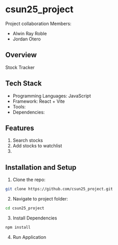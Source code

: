 # csun25_project

Project collaboration
Members:
- Alwin Ray Roble
- Jordan Otero

## Overview
Stock Tracker

## Tech Stack
- Programming Languages: JavaScript
- Framework: React + Vite
- Tools: 
- Dependencies: 

## Features
1. Search stocks 
2. Add stocks to watchlist
3.  

## Installation and Setup
1. Clone the repo: 
```bash
git clone https://github.com/csun25_project.git
```
2. Navigate to project folder:
```bash
cd csun25_project
```
3. Install Dependencies
```bash
npm install
```
4. Run Application 